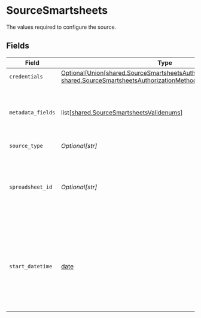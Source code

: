 # SourceSmartsheets

The values required to configure the source.


## Fields

| Field                                                                                                                                                                                             | Type                                                                                                                                                                                              | Required                                                                                                                                                                                          | Description                                                                                                                                                                                       | Example                                                                                                                                                                                           |
| ------------------------------------------------------------------------------------------------------------------------------------------------------------------------------------------------- | ------------------------------------------------------------------------------------------------------------------------------------------------------------------------------------------------- | ------------------------------------------------------------------------------------------------------------------------------------------------------------------------------------------------- | ------------------------------------------------------------------------------------------------------------------------------------------------------------------------------------------------- | ------------------------------------------------------------------------------------------------------------------------------------------------------------------------------------------------- |
| `credentials`                                                                                                                                                                                     | [Optional[Union[shared.SourceSmartsheetsAuthorizationMethodOAuth20, shared.SourceSmartsheetsAuthorizationMethodAPIAccessToken]]](undefined/models/shared/sourcesmartsheetsauthorizationmethod.md) | :heavy_check_mark:                                                                                                                                                                                | N/A                                                                                                                                                                                               |                                                                                                                                                                                                   |
| `metadata_fields`                                                                                                                                                                                 | list[[shared.SourceSmartsheetsValidenums](undefined/models/shared/sourcesmartsheetsvalidenums.md)]                                                                                                | :heavy_minus_sign:                                                                                                                                                                                | A List of available columns which metadata can be pulled from.                                                                                                                                    |                                                                                                                                                                                                   |
| `source_type`                                                                                                                                                                                     | *Optional[str]*                                                                                                                                                                                   | :heavy_check_mark:                                                                                                                                                                                | N/A                                                                                                                                                                                               |                                                                                                                                                                                                   |
| `spreadsheet_id`                                                                                                                                                                                  | *Optional[str]*                                                                                                                                                                                   | :heavy_check_mark:                                                                                                                                                                                | The spreadsheet ID. Find it by opening the spreadsheet then navigating to File > Properties                                                                                                       |                                                                                                                                                                                                   |
| `start_datetime`                                                                                                                                                                                  | [date](https://docs.python.org/3/library/datetime.html#date-objects)                                                                                                                              | :heavy_minus_sign:                                                                                                                                                                                | Only rows modified after this date/time will be replicated. This should be an ISO 8601 string, for instance: `2000-01-01T13:00:00`                                                                | 2000-01-01T13:00:00                                                                                                                                                                               |